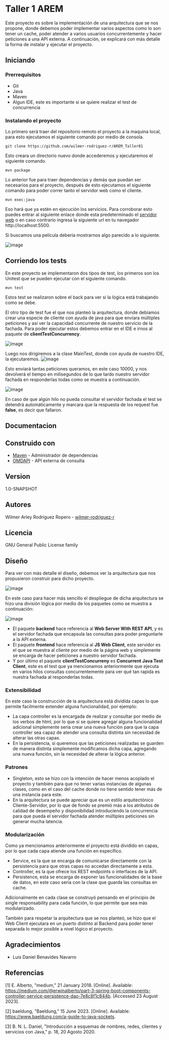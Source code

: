 # Taller 1 AREM
Este proyecto es sobre la implementación de una arquitectura que se nos propone, donde debemos poder implementar varios aspectos como lo son tener un cache, poder atender a varios usuarios concurrentemente y hacer peticiones a una API externa. A continuación, se explicará con más detalle la forma de instalar y ejecutar el proyecto.

## Iniciando

### Prerrequisitos

* Git 
* Java
* Maven
* Algun IDE, este es importante si se quiere realizar el test de concurrencia

### Instalando el proyecto

Lo primero será traer del repositorio remoto el proyecto a la maquina local, para esto ejecutamos el siguiente comando por medio de consola.

```
git clone https://github.com/wilmer-rodriguez-r/AREM_Taller01
```

Esto creara un directorio nuevo donde accederemos y ejecutaremos el siguiente comando.

```
mvn package
```
Lo anterior fue para traer dependencias y demás que puedan ser necesarios para el proyecto, después de esto ejecutamos el siguiente comando para poder correr tanto el servidor web como el cliente.
```
mvn exec:java
```
Eso hará que ya estén en ejecución los servicios. Para corroborar esto puedes entrar al siguiente enlace donde esta predeterminado el [servidor web](http://localhost:5500) o en caso contrario ingresa la siguiente url en tu navegador http://localhost:5500.

Si buscamos una película debería mostrarnos algo parecido a lo siguiente.

![image](https://github.com/wilmer-rodriguez-r/AREM_Taller01/assets/77862048/cbacf6c1-13f7-4a16-82e1-9aa28db8df82)

## Corriendo los tests

En este proyecto se implementaron dos tipos de test, los primeros son los Unitest que se pueden ejecutar con el siguiente comando.

```
mvn test
```
Estos test se realizaron sobre el back para ver si la lógica está trabajando como se debe.

El otro tipo de test fue el que nos planteó la arquitectura, donde debíamos crear una especie de cliente con ayuda de java para que enviara múltiples peticiones y así ver la capacidad concurrente de nuestro servicio de la fachada.
Para poder ejecutar estos debemos entrar en el IDE e irnos al paquete de **clientTestConcurrency**.

![image](https://github.com/wilmer-rodriguez-r/AREM_Taller01/assets/77862048/daf67ed4-2bcb-4929-8605-b7e9bd65c881)

Luego nos dirigiremos a la clase MainTest, donde con ayuda de nuestro IDE, la ejecutaremos.
![image](https://github.com/wilmer-rodriguez-r/AREM_Taller01/assets/77862048/0051186f-6d29-44df-80ca-981c0c8ee0c0)

Esto enviará tantas peticiones queramos, en este caso 10000, y nos devolverá el tiempo en milisegundos de lo que tardo nuestro servidor fachada en responderlas todas como se muestra a continuación.

![image](https://github.com/wilmer-rodriguez-r/AREM_Taller01/assets/77862048/0070d655-d6b0-4912-869a-d40115ffadc1)

En caso de que algún hilo no pueda consultar el servidor fachada el test se detendrá automáticamente y marcara que la respuesta de los request fue **false**, es decir que fallaron.
## Documentacion

## Construido con

* [Maven](https://maven.apache.org/) - Administrador de dependencias
* [OMDAPI](https://www.omdbapi.com) - API externa de consulta

## Version

1.0-SNAPSHOT

## Autores

Wilmer Arley Rodríguez Ropero - [wilmer-rodriguez-r](https://github.com/wilmer-rodriguez-r)

## Licencia

GNU General Public License family

## Diseño

Para ver con más detalle el diseño, debemos ver la arquitectura que nos propusieron construir para dicho proyecto.

![image](https://github.com/wilmer-rodriguez-r/AREM_Taller01/assets/77862048/28672f4e-d027-4afc-9440-d1d50eecbc31)

En este caso para hacer más sencillo el despliegue de dicha arquitectura se hizo una división lógica por medio de los paquetes como se muestra a continuación:

![image](https://github.com/wilmer-rodriguez-r/AREM_Taller01/assets/77862048/35488609-cc7b-4039-bd97-6f8851a9a5e7)


* El paquete **backend** hace referencia al **Web Server With REST API**, y es el servidor fachada que encapsula las consultas para poder preguntarle a la API externa.
* El paquete **frontend** hace referencia al **JS Web Client**, este servidor es el que se muestra al cliente por medio de la página web y simplemente se encarga de hacer peticiones a nuestro servidor fachada.
* Y por último el paquete **clientTestConcurreny** es **Concurrent Java Test Client**, este es el test que ya mencionamos anteriormente que ejecuta en varios hilos consultas concurrentemente para ver qué tan rapida es nuestra fachada al responderlas todas.
### Extensibilidad

En este caso la construcción de la arquitectura está dividida capas lo que permite facilmente extender alguna funcionalidad, por ejemplo:
 * La capa controller es la encargada de realizar y consultar por medio de los verbos de html, por lo que si se quiere agregar alguna funcionalidad adicional simplemente seria crear una nueva función para que la capa controller sea capaz de atender una consulta distinta sin necesidad de alterar las otras capas.
 * En la persistencia, si queremos que las peticiones realizadas se guarden de manera distinta simplemente modificamos dicha capa, agregando una nueva función, sin la necesidad de alterar la lógica anterior.

### Patrones
  * Singleton, esto se hizo con la intención de hacer menos acoplado el proyecto y también para que no tener varias instancias de algunas clases, como en el caso del cache donde no tiene sentido tener más de una instancia para este.
  * En la arquitectura se puede apreciar que es un estilo arquitectónico Cliente-Servidor, por lo que de fondo se premió más a los atributos de calidad de desempeño y disponibilidad introduciendo la concurrencia para que pueda el servidor fachada atender múltiples peticiones sin generar mucha latencia. 
### Modularización
Como ya mencionamos anteriormente el proyecto está dividido en capas, por lo que cada capa atiende una función en específico.
* Service, es la que se encarga de comunicarse directamente con la persistencia para que otras capas no accedan directamente a esta.
* Controller, es la que ofrece los REST endpoints o interfaces de la API.
* Persistence, esta se encarga de exponer las funcionalidades de la base de datos, en este caso sería con la clase que guarda las consultas en cache.

Adicionalmente en cada clase se construyó pensando en el principio de single responsability para cada función, lo que permite que sea más modularizado.


También para respetar la arquitectura que se nos planteó, se hizo que el Web Client ejecutara en un puerto distinto al Backend para poder tener separada lo mejor posible a nivel lógico el proyecto.

## Agradecimientos

* Luis Daniel Benavides Navarro

## Referencias

[1] 	E. Alberto, "medium," 21 January 2018. [Online]. Available: https://medium.com/@erwinalberto/part-3-spring-boot-components-controller-service-persistence-dao-7e8c8f1c844b. [Accessed 23 August 2023].

[2] 	baeldung, "Baeldung," 15 June 2023. [Online]. Available: https://www.baeldung.com/a-guide-to-java-sockets.

[3] 	B. N. L. Daniel, "Introducción a esquemas de nombres, redes, clientes y servicios con Java," p. 18, 20 Agosto 2020.


